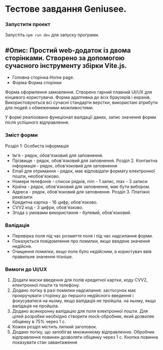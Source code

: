 # Тестове завдання Geniusee.

### Запустити проект
Запустіть `npm run dev` для запуску програми.

## #Опис: Простий web-додаток із двома сторінками. Створено за допомогою сучасного інструменту збірки Vite.js.


- Головна сторінка Home page.
- Форма Форма сторінки

Форма оформлення замовлення. Створено гарний плавний
UI/UX для кінцевого користувача. Форма адаптивна до всіх браузерів і екранів. Використовуються всі сучасні стандарти верстки, використані атрибути для людей з обмеженими можливостями. 

У формі реалізовано функціонал валідації даних, запис значення форми після успішного відправлення.

### Зміст форми
Розділ 1: Особиста інформація
- Ім'я - рядок, обов'язковий для заповнення.
- Прізвище - рядок, обов'язковий для заповнення.
Розділ 2. Контактна інформація - рядок, обов'язковий для заповнення
- Email для отримання - рядок, має відповідати формату електронної пошти, необов'язково.
- Номери телефонів - список рядків, min - 1 запис, max - 3 записи
- Країна - рядок, обов'язковий для заповнення, має бути вибором.
- Адреса - рядок, обов'язковий для заповнення.
Розділ 3. Платіжні реквізити
- Кредитна картка - 16 цифр, обов'язково.
- CVV2 код - 3 цифри, обов'язково.
- Згода з умовами використання - булевий, обов'язковий.

### Валідація
- Перевірка поля під час розмиття поля і під час надсилання форми.
- Показується повідомлення про помилки, якщо введене значення недійсне.
- Очищення помилки, якщо поле було недійсним, а користувач ввів правильне значення пізніше.

### Вимоги до UI/UX
1. Додати маски введення для полів кредитної картки, коду CVV2, електронної пошти та телефону.
2. Додано логіку в разі помилки надсилання: застосунок має прокручувати сторінку до першого недійсного введення і фокусуватися на ньому, якщо валідація не пройшла.
на ньому, якщо валідація не пройшла.
3. Додано асинхронну валідацію для поля електронної пошти. Для цілей розробки необхідно створити
mock-обробник, який дозволяє обіцянку в 75% через 1 с.
4. Кожен розділ містить липкий заголовок.
5. Додано логіку, що запобігає множинному відправленню. Обробник відправлення повинен дозволяти
обіцянку через 1 с. Кнопка повинна показувати стан завантаження
